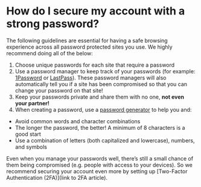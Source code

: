 # How do I secure my account with a strong password?

The following guidelines are essential for having a safe browsing experience across all password protected sites you use. We highly recommend doing all of the below:

1. Choose unique passwords for each site that require a password
2. Use a password manager to keep track of your passwords (for example: [1Password](https://1password.com/) or [LastPass](https://www.lastpass.com/)). These password managers will also automatically tell you if a site has been compromised so that you can change your password on that site!
3. Keep your passwords private and share them with no one, **not even your partner!**
4. When creating a password, use a [password generator](https://1password.com/password-generator/) to help you and:
  - Avoid common words and character combinations
  - The longer the password, the better! A minimum of 8 characters is a good start
  - Use a combination of letters (both capitalized and lowercase), numbers, and symbols

Even when you manage your passwords well, there’s still a small chance of them being compromised (e.g. people with access to your devices). So we recommend securing your account even more by setting up [Two-Factor Authentication (2FA)](link to 2FA article).
